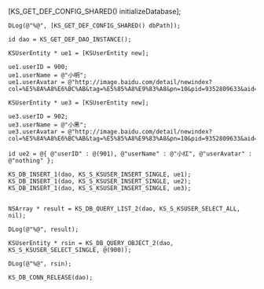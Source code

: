    [KS_GET_DEF_CONFIG_SHARED() initializeDatabase];
    
    DLog(@"%@", [KS_GET_DEF_CONFIG_SHARED() dbPath]);
    
    id dao = KS_GET_DEF_DAO_INSTANCE();
    
    KSUserEntity * ue1 = [KSUserEntity new];
    
    ue1.userID = 900;
    ue1.userName = @"小明";
    ue1.userAvatar = @"http://image.baidu.com/detail/newindex?col=%E5%8A%A8%E6%BC%AB&tag=%E5%85%A8%E9%83%A8&pn=10&pid=9352809633&aid=&user_id=129439738&setid=-1&sort=1&newsPn=&star=&fr=&from=1";
    
    KSUserEntity * ue3 = [KSUserEntity new];
    
    ue3.userID = 902;
    ue3.userName = @"小黑";
    ue3.userAvatar = @"http://image.baidu.com/detail/newindex?col=%E5%8A%A8%E6%BC%AB&tag=%E5%85%A8%E9%83%A8&pn=10&pid=9352809633&aid=&user_id=129439738&setid=-1&sort=1&newsPn=&star=&fr=&from=1";
    
    id ue2 = @{ @"userID" : @(901), @"userName" : @"小红", @"userAvatar" : @"nothing" };
    
    KS_DB_INSERT_1(dao, KS_S_KSUSER_INSERT_SINGLE, ue1);
    KS_DB_INSERT_1(dao, KS_S_KSUSER_INSERT_SINGLE, ue2);
    KS_DB_INSERT_1(dao, KS_S_KSUSER_INSERT_SINGLE, ue3);
    
    
    NSArray * result = KS_DB_QUERY_LIST_2(dao, KS_S_KSUSER_SELECT_ALL, nil);
    
    DLog(@"%@", result);
    
    KSUserEntity * rsin = KS_DB_QUERY_OBJECT_2(dao, KS_S_KSUSER_SELECT_SINGLE, @(900));
    
    DLog(@"%@", rsin);
    
    KS_DB_CONN_RELEASE(dao);
